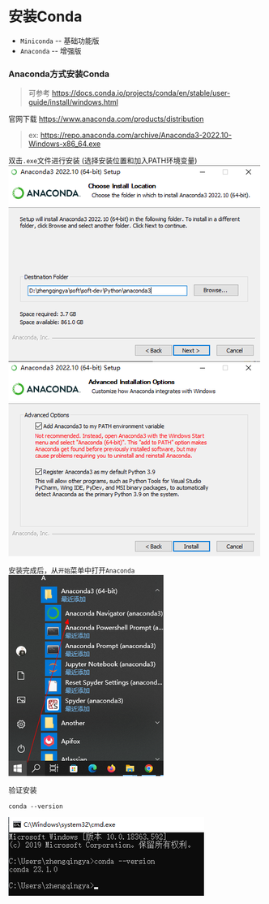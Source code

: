 # 安装Conda

- `Miniconda` -- 基础功能版
- `Anaconda` -- 增强版

### Anaconda方式安装Conda

> 可参考 https://docs.conda.io/projects/conda/en/stable/user-guide/install/windows.html

官网下载 https://www.anaconda.com/products/distribution

> ex: https://repo.anaconda.com/archive/Anaconda3-2022.10-Windows-x86_64.exe

双击`.exe`文件进行安装 (选择安装位置和加入PATH环境变量)
![img.png](images/conda-install-01.png)
![img_1.png](images/conda-install-02.png)

安装完成后，从`开始`菜单中打开`Anaconda`
![img.png](images/conda-install-03.png)

验证安装

```shell
conda --version
```

![img_2.png](images/conda-install-04.png)
